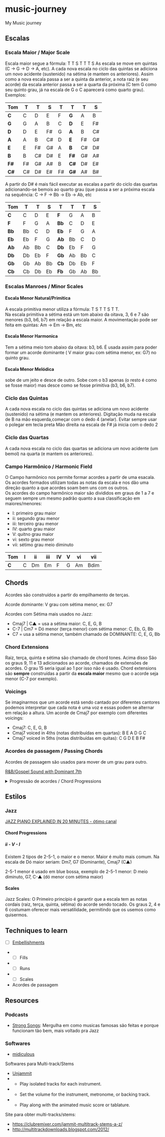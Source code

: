 # music-journey
My Music journey

## Escalas

### Escala Maior / Major Scale
  
Escala maior segue a fórmula: T T S T T T S
As escala se move em quintas (C -> G -> D -> A, etc). A cada nova escala no ciclo das quintas se adiciona um novo acidente (sustenido) na sétima (e mantem os anteriores).
Assim como a nova escala passa a ser a quinta da anterior, a nota raiz (e seu acorde) da escala anterior passa a ser a quarta da próxima (C tem G como seu quinto grau, já na escala de G o C aparecerá como quarto grau).
Exemplos:

| Tom | T | T | S | T | T | T | S |
|---|---|---|---|---|---|---|---|
| **C**  | C | D  |  E | F  | **G**  | A  | B  |
| **G**  |  G | A  | B  | C  | **D**  | E  | F#  |
| **D**  | D  | E  | F#  | G  | **A**  | B  | C#  |
| **A**  | A  | B  | C#  | D  | **E**  | F#  | G#  |
| **E**  | E  | F#  | G#  | A  | **B**  | C#  | D#  |
| **B**  | B  | C#  | D#  | E  | **F#**  | G#  | A#  |
| **F#**  | F#  | G#  |  A# | B  | **C#**  | D#  |  E# |
| **C#**  | C#  | D#  | E#  | F#  | **G#**  | A#  | B#  |

A partir do D# é mais fácil executar as escalas a partir do ciclo das quartas adicionando-se bemois ao quarto grau (que passa a ser a próxima escala na sequência: C -> F -> Bb -> Eb -> Ab, etc

| Tom | T | T | S | T | T | T | S |
|---|---|---|---|---|---|---|---|
| **C**  | C | D  |  E | **F**  | G  | A  | B  |  
| **F**  | F |  G |  A | **Bb**  | C  | D  | E  |  
| **Bb**  | Bb | C  | D  | **Eb**  |  F |  G | A  |  
| **Eb**  | Eb | F  |  G | **Ab**  | Bb  | C  | D  |  
| **Ab**  | Ab | Bb  | C  | **Db**  | Eb  | F  | G  |  
| **Db**  | Db | Eb  | F  | **Gb**  | Ab  | Bb  | C  |  
| **Gb**  | Gb | Ab  | Bb  | **Cb**  | Db  | Eb  | F  |  
| **Cb**  | Cb | Db  | Eb  | **Fb**  | Gb  | Ab  | Bb  |  

  
### Escalas Manroes / Minor Scales
  
#### Escala Menor Natural/Primitica

A escala primitiva menor utiliza a fórmula: T S T T S T T.  
Na escala primitiva a sétima está um tom abaixo da oitava, 3, 6 e 7 são menores (b3, b6, b7) em relação a escala maior.
A movimentação pode ser feita em quintas: Am -> Em -> Bm, etc
 
#### Escala Menor Harmonica  

Tem a sétima meio tom abaixo da oitava: b3, b6. É usada assim para poder formar um acorde dominante ( V maior grau com sétima menor, ex: G7) no quinto grau.

#### Escala Menor Melódica  
  
sobe de um jeito e desce de outro. Sobe com o b3 apenas (o resto é como se fosse maior) mas desce como se fosse primitiva (b3, b6, b7).

### Ciclo das Quintas

A cada nova escala no ciclo das quintas se adiciona um novo acidente (sustenido) na sétima (e mantem os anteriores).
Digitação muda na escala de B na mão esquerda,começar com o dedo 4 (anelar). Evitar sempre usar o polegar em tecla preta
Mão direita na escala de F# já inicia com o dedo 2


### Ciclo das Quartas

A cada nova escala no ciclo das quartas se adiciona um novo acidente (um bemol) na quarta (e mantem os anteriores).


### Campo Harmônico / Harmonic Field

O Campo harmônico nos permite formar acordes a partir de uma esacala. Os acordes formados utilizam todas as notas da escala e nos dão uma direção quanto a que acordes soam bem uns com os outros.  
Os acordes do campo harmônico maior são divididos em graus de 1 a 7 e seguem sempre um mesmo padrão quanto a sua classificação em maiores/menores:  
- I: primeiro grau maior
- ii: segundo grau menor
- iii: terceiro grau menor
- IV: quarto grau maior
- V: quitno grau maior
- vi: sexto grau menor
- vii: sétimo grau meio diminuto


| Tom | I | ii | iii | IV | V | vi | vii |
|---|---|---|---|---|---|---|---|
| **C**  | C | Dm  |  Em | F  | G  | Am  | Bdim  |


## Chords

Acordes são construídos a partir do empilhamento de terças.

Acorde dominante: V grau com sétima menor, ex: G7


Acordes com Sétima mais usados no Jazz:
- Cmaj7 | C▲ = usa a sétima maior: C, E, G, B
- C-7 | Cm7 = Dó menor (terça menor) com sétima menor: C, Eb, G, Bb
- C7 = usa a sétima menor, também chamado de DOMINANTE: C, E, G, Bb

### Chord Extensions

Raiz, terça, quinta e sétima são chamado de chord tones.
Acima disso São os graus 9, 11 e 13 adicionados ao acorde, chamados de extensões de acordes. O grau 15 seria igual ao 1 por isso não é usado.
Chord extensions são **sempre** construídas a partir da **escala maior** mesmo que o acorde seja menor (C-7 por exemplo).

### Voicings

Se imaginarmos que um acorde está sendo cantado por diferentes cantores podemos interpretar que cada nota é uma voz e essas podem se alternar em relação a altura.
Um acorde de Cmaj7 por exemplo com diferentes voicings:
- Cmaj7: C, E, G, B
- Cmaj7 voiced in 4ths (notas distribuídas em quartas): B E A D G C
- Cmaj7 voiced in 5ths (notas distribuídas em quitas): C G D E B F#


### Acordes de passagem / Passing Chords

Acordes de passagem são usados para mover de um grau para outro.

[R&B/Gospel Sound with Dominant 7th](https://www.youtube.com/watch?v=6rA7M5hC_K0)


<details>
  <summary>Progressão de acordes / Chord Progressions</summary>
  
  ## Chord Progressions
  
  Cada estilo tem seu próprio padrão de progressões de acordes comuns, a música classica costuma usar I - IV - V - I. Música Pop tende a usar I - IV - V - vi, Jazz usa ii - V - I
  
</details>





## Estilos

### Jazz

[JAZZ PIANO EXPLAINED IN 20 MINUTES - ótimo canal ](https://www.youtube.com/watch?v=RpObAWZ0SKM&t=67s)

#### Chord Progressions

##### ii - V - I

Existem 2 tipos de 2-5-1, o maior e o menor. Maior é muito mais comum.
Na escala de Dó maior seriam: Dm7, G7 (Dominante), Cmaj7 (C▲)

2-5-1 menor é usado em blue bossa, exemplo de 2-5-1 menor:
D meio diminuto, G7, C-▲ (dó menor com sétima maior)

#### Scales

Jazz Scales:
O Primeiro princípio é garantir que a escala tem as notas cordais (raiz, terça, quinta, sétima) do acorde sendo tocado.
Os graus 2, 4 e 6 costumam oferecer mais versatilidade, permitindo que os usemos como quisermos.

## Techniques to learn

- [ ] [Embellishments](https://www.udemy.com/course/piano-embellishments/)
- - [ ] Fills 
- - [ ] Runs
- - [ ] Scales
- Acordes de passagem


## Resources

### Podcasts

- [Strong Songs](https://strongsongspodcast.com/): Mergulha em como musicas famosas são feitas e porque funcionam tão bem, mais voltado pra Jazz

### Softwares


- [midiculous](https://gospelmusicians.com/products/midiculous-4)

Softwares para Multi-track/Stems

- [Unjammit](https://github.com/hyvart/Unjammit)
- - Play isolated tracks for each instrument.
- - Set the volume for the instrument, metronome, or backing track.
- - Play along with the animated music score or tablature.

Site para obter multi-tracks/stems:
- https://clubremixer.com/jammit-multitrack-stems-a-z/
- http://multitrackdownloads.blogspot.com/2012/

